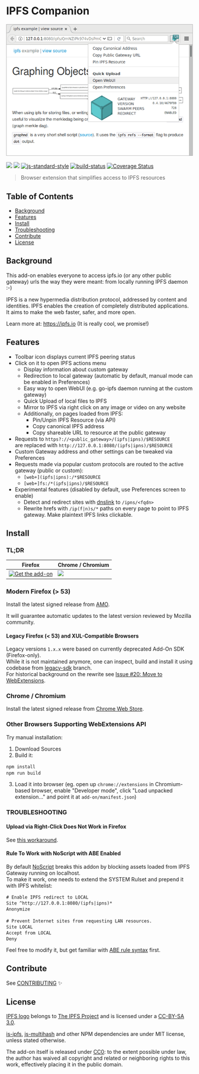 # IPFS Companion

![screenshot of v2.0.8](screenshot.png)

[![](https://img.shields.io/github/release/ipfs/ipfs-companion.svg)](https://github.com/ipfs/ipfs-companion/releases/latest)
[![](https://img.shields.io/badge/mozilla-full%20review-blue.svg)](https://addons.mozilla.org/en-US/firefox/addon/ipfs-companion/)
[![js-standard-style](https://img.shields.io/badge/code%20style-standard-blue.svg)](http://standardjs.com/)
[![build-status](https://travis-ci.org/ipfs/ipfs-companion.svg?branch=master)](https://travis-ci.org/ipfs/ipfs-companion)
[![Coverage Status](https://coveralls.io/repos/github/lidel/ipfs-firefox-addon/badge.svg?branch=master)](https://coveralls.io/github/lidel/ipfs-firefox-addon?branch=master)

> Browser extension that simplifies access to IPFS resources

## Table of Contents

- [Background](#background)
- [Features](#features)
- [Install](#install)
- [Troubleshooting](#troubleshooting)
- [Contribute](#contribute)
- [License](#license)

## Background

This add-on enables everyone to access ipfs.io (or any other public gateway) urls the way they were meant: from locally running IPFS daemon :-)

IPFS is a new hypermedia distribution protocol, addressed by content and identities.
IPFS enables the creation of completely distributed applications.
It aims to make the web faster, safer, and more open.

Learn more at: https://ipfs.io (It is really cool, we promise!)

## Features

- Toolbar icon displays current IPFS peering status
- Click on it to open IPFS actions menu
  - Display information about custom gateway
  - Redirection to local gateway (automatic by default, manual mode can be enabled in Preferences)
  - Easy way to open WebUI (e.g. go-ipfs daemon running at the custom gateway)
  - Quick Upload of local files to IPFS
  - Mirror to IPFS via right click on any image or video on any website
  - Additionally, on pages loaded from IPFS:
    - Pin/Unpin IPFS Resource (via API)
    - Copy canonical IPFS address
    - Copy shareable URL to resource at the public gateway
- Requests to `https?://<public_gateway>/(ipfs|ipns)/$RESOURCE`  
  are replaced with `http://127.0.0.1:8080/(ipfs|ipns)/$RESOURCE`
- Custom Gateway address and other settings can be tweaked via Preferences
- Requests made via popular custom protocols are routed to the active gateway (public or custom):
   - `[web+](ipfs|ipns):/*$RESOURCE`
   - `[web+]fs:/*(ipfs|ipns)/$RESOURCE`
- Experimental features (disabled by default, use Preferences screen to enable)
   - Detect and redirect sites with [dnslink](https://github.com/jbenet/go-dnslink) to `/ipns/<fqdn>`
   - Rewrite hrefs with `/ip(f|n)s/*` paths on every page to point to IPFS gateway. Make plaintext IPFS links clickable.

## Install

### TL;DR

| Firefox                                                                                                                                                    | Chrome / Chromium                                                                                                                                                                        |
| -------------                                                                                                                                              | -------------                                                                                                                                                                            |
| [![Get the add-on](https://blog.mozilla.org/addons/files/2015/11/AMO-button_1.png)](https://addons.mozilla.org/en-US/firefox/addon/ipfs-companion/) | [![](https://developer.chrome.com/webstore/images/ChromeWebStore_BadgeWBorder_v2_206x58.png)](https://chrome.google.com/webstore/detail/ipfs-companion/nibjojkomfdiaoajekhjakgkdhaomnch) |

### Modern Firefox (> 53)

Install the latest signed release from [AMO](https://addons.mozilla.org/en-US/firefox/addon/ipfs-companion/).

It will guarantee automatic updates to the latest version reviewed by Mozilla community.

#### Legacy Firefox (< 53) and XUL-Compatible Browsers

Legacy  versions `1.x.x` were based on currently deprecated Add-On SDK (Firefox-only).   
While it is not maintained anymore, one can inspect, build and install it using codebase from [legacy-sdk](https://github.com/ipfs/ipfs-companion/tree/legacy-sdk) branch.    
For historical background on the rewrite see [Issue #20: Move to WebExtensions](https://github.com/ipfs/ipfs-companion/issues/20).

### Chrome / Chromium

Install the latest signed release from [Chrome Web Store](https://chrome.google.com/webstore/detail/ipfs-companion/nibjojkomfdiaoajekhjakgkdhaomnch).

### Other Browsers Supporting WebExtensions API

Try manual installation:

1. Download Sources
2. Build it:

  ```bash
  npm install
  npm run build
  ```

3. Load it into browser (eg. open up `chrome://extensions` in Chromium-based browser, enable "Developer mode", click "Load unpacked extension..." and point it at `add-on/manifest.json`)


### TROUBLESHOOTING

#### Upload via Right-Click Does Not Work in Firefox

See [this workaround](https://github.com/ipfs/ipfs-companion/issues/227).

#### Rule To Work with NoScript with ABE Enabled

By default [NoScript](https://addons.mozilla.org/en-US/firefox/addon/noscript/) breaks this addon by blocking assets loaded from IPFS Gateway running on localhost.    
To make it work, one needs to extend the SYSTEM Rulset and prepend it with IPFS whitelist:

```
# Enable IPFS redirect to LOCAL
Site ^http://127.0.0.1:8080/(ipfs|ipns)*
Anonymize

# Prevent Internet sites from requesting LAN resources.
Site LOCAL
Accept from LOCAL
Deny
```

Feel free to modify it, but get familiar with [ABE rule syntax](https://noscript.net/abe/abe_rules.pdf) first.

## Contribute

See [CONTRIBUTING](CONTRIBUTING.md) :sparkles:

## License

[IPFS logo](https://github.com/ipfs/logo) belongs to [The IPFS Project](https://github.com/ipfs) and is licensed under a <a rel="license" href="https://creativecommons.org/licenses/by-sa/3.0/legalcode">CC-BY-SA 3.0</a>.

[is-ipfs](https://github.com/xicombd/is-ipfs), [js-multihash](https://github.com/jbenet/js-multihash) and other NPM dependencies are under MIT license, unless stated otherwise.

The add-on itself is released under [CC0](LICENSE): to the extent possible under law, the author has waived all copyright and related or neighboring rights to this work, effectively placing it in the public domain.

